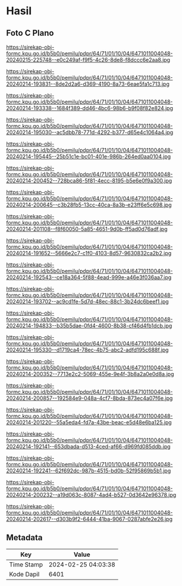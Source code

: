 # Hasil

## Foto C Plano

https://sirekap-obj-formc.kpu.go.id/b5b0/pemilu/pdpr/64/71/01/10/04/6471011004048-20240215-225748--e0c249af-f9f5-4c26-8de8-f8dccc6e2aa8.jpg

https://sirekap-obj-formc.kpu.go.id/b5b0/pemilu/pdpr/64/71/01/10/04/6471011004048-20240214-193831--8de2d2a6-d369-4190-8a73-6eae5fa1c713.jpg

https://sirekap-obj-formc.kpu.go.id/b5b0/pemilu/pdpr/64/71/01/10/04/6471011004048-20240214-193338--1684f389-dd46-4bc6-98b6-b9f08f82e824.jpg

https://sirekap-obj-formc.kpu.go.id/b5b0/pemilu/pdpr/64/71/01/10/04/6471011004048-20240214-195030--ac5dbb78-771d-4292-b377-d65e4c1064a4.jpg

https://sirekap-obj-formc.kpu.go.id/b5b0/pemilu/pdpr/64/71/01/10/04/6471011004048-20240214-195445--25b51c1e-bc01-401e-986b-264ed0aa0104.jpg

https://sirekap-obj-formc.kpu.go.id/b5b0/pemilu/pdpr/64/71/01/10/04/6471011004048-20240214-200452--728bca86-5f81-4ecc-8195-b5e6e0f9a300.jpg

https://sirekap-obj-formc.kpu.go.id/b5b0/pemilu/pdpr/64/71/01/10/04/6471011004048-20240214-200645--c3b28fb5-13cc-40ca-8a3b-e23ff6e5c698.jpg

https://sirekap-obj-formc.kpu.go.id/b5b0/pemilu/pdpr/64/71/01/10/04/6471011004048-20240214-201108--f8f60050-5a85-4651-9d0b-ff5ad0d76adf.jpg

https://sirekap-obj-formc.kpu.go.id/b5b0/pemilu/pdpr/64/71/01/10/04/6471011004048-20240214-191652--5666e2c7-c1f0-4103-8d57-9630832ca2b2.jpg

https://sirekap-obj-formc.kpu.go.id/b5b0/pemilu/pdpr/64/71/01/10/04/6471011004048-20240214-192543--ce18a364-5f88-4ead-999e-a46e3f036aa7.jpg

https://sirekap-obj-formc.kpu.go.id/b5b0/pemilu/pdpr/64/71/01/10/04/6471011004048-20240214-193702--ac9cd1fe-5d7d-48ec-88c1-3b24dc6beef1.jpg

https://sirekap-obj-formc.kpu.go.id/b5b0/pemilu/pdpr/64/71/01/10/04/6471011004048-20240214-194833--b35b5dae-0fd4-4600-8b38-cf46d4fb1dcb.jpg

https://sirekap-obj-formc.kpu.go.id/b5b0/pemilu/pdpr/64/71/01/10/04/6471011004048-20240214-195330--d1719ca4-78ec-4b75-abc2-adfd195c688f.jpg

https://sirekap-obj-formc.kpu.go.id/b5b0/pemilu/pdpr/64/71/01/10/04/6471011004048-20240214-200352--7713e2c2-5069-455e-9e4f-3b8a2a0e0d8a.jpg

https://sirekap-obj-formc.kpu.go.id/b5b0/pemilu/pdpr/64/71/01/10/04/6471011004048-20240214-200857--192584e9-048a-4cf7-8bda-873ec4a07f6e.jpg

https://sirekap-obj-formc.kpu.go.id/b5b0/pemilu/pdpr/64/71/01/10/04/6471011004048-20240214-201220--55a5eda4-fd7a-43be-beac-e5d48e6ba125.jpg

https://sirekap-obj-formc.kpu.go.id/b5b0/pemilu/pdpr/64/71/01/10/04/6471011004048-20240214-192141--653dbada-d513-4ced-af66-d969fd085ddb.jpg

https://sirekap-obj-formc.kpu.go.id/b5b0/pemilu/pdpr/64/71/01/10/04/6471011004048-20240214-192241--62f692dc-987b-4515-bd0b-52f95869b5b1.jpg

https://sirekap-obj-formc.kpu.go.id/b5b0/pemilu/pdpr/64/71/01/10/04/6471011004048-20240214-200232--a19d063c-8087-4ad4-b527-0d3642e96378.jpg

https://sirekap-obj-formc.kpu.go.id/b5b0/pemilu/pdpr/64/71/01/10/04/6471011004048-20240214-202617--d303b9f2-6444-41ba-9067-0287abfe2e26.jpg


## Metadata

| Key        | Value               |
| ---------- | ------------------- |
| Time Stamp | 2024-02-25 04:03:38 |
| Kode Dapil | 6401                |



